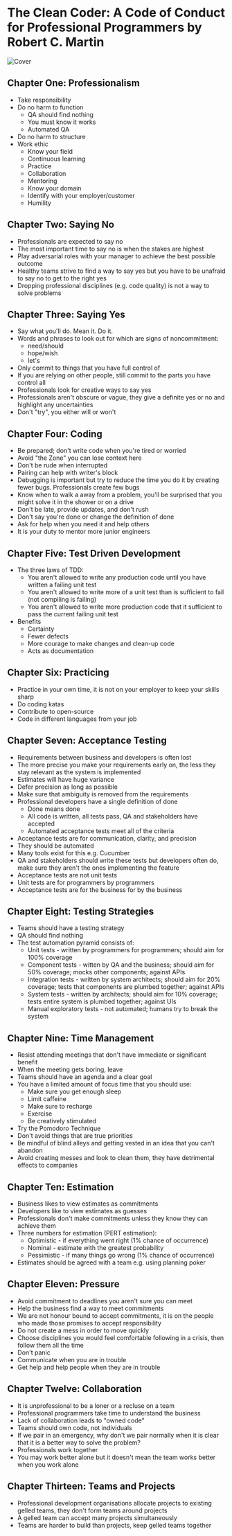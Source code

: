 # The Clean Coder: A Code of Conduct for Professional Programmers by Robert C. Martin

![Cover](./cover.jpg)

## Chapter One: Professionalism

* Take responsibility
* Do no harm to function
  * QA should find nothing
  * You must know it works
  * Automated QA
* Do no harm to structure
* Work ethic
  * Know your field
  * Continuous learning
  * Practice
  * Collaboration
  * Mentoring
  * Know your domain
  * Identify with your employer/customer
  * Humility

## Chapter Two: Saying No

* Professionals are expected to say no
* The most important time to say no is when the stakes are highest
* Play adversarial roles with your manager to achieve the best possible outcome
* Healthy teams strive to find a way to say yes but you have to be unafraid to say no to get to the right yes
* Dropping professional disciplines (e.g. code quality) is not a way to solve problems

## Chapter Three: Saying Yes

* Say what you'll do. Mean it. Do it.
* Words and phrases to look out for which are signs of noncommitment:
  * need/should
  * hope/wish
  * let's
* Only commit to things that you have full control of
* If you are relying on other people, still commit to the parts you have control all
* Professionals look for creative ways to say yes
* Professionals aren't obscure or vague, they give a definite yes or no and highlight any uncertainties
* Don't "try", you either will or won't

## Chapter Four: Coding

* Be prepared; don't write code when you're tired or worried
* Avoid "the Zone" you can lose context here
* Don't be rude when interrupted
* Pairing can help with writer's block
* Debugging is important but try to reduce the time you do it by creating fewer bugs. Professionals create few bugs
* Know when to walk a away from a problem, you'll be surprised that you might solve it in the shower or on a drive
* Don't be late, provide updates, and don't rush
* Don't say you're done or change the definition of done
* Ask for help when you need it and help others
* It is your duty to mentor more junior engineers

## Chapter Five: Test Driven Development

* The three laws of TDD:
  * You aren't allowed to write any production code until you have written a failing unit test
  * You aren't allowed to write more of a unit test than is sufficient to fail (not compiling is failing)
  * You aren't allowed to write more production code that it sufficient to pass the current failing unit test
* Benefits
  * Certainty
  * Fewer defects
  * More courage to make changes and clean-up code
  * Acts as documentation

## Chapter Six: Practicing

* Practice in your own time, it is not on your employer to keep your skills sharp
* Do coding katas
* Contribute to open-source
* Code in different languages from your job

## Chapter Seven: Acceptance Testing

* Requirements between business and developers is often lost
* The more precise you make your requirements early on, the less they stay relevant as the system is implemented
* Estimates will have huge variance
* Defer precision as long as possible
* Make sure that ambiguity is removed from the requirements
* Professional developers have a single definition of done
  * Done means done
  * All code is written, all tests pass, QA and stakeholders have accepted
  * Automated acceptance tests meet all of the criteria
* Acceptance tests are for communication, clarity, and precision
* They should be automated
* Many tools exist for this e.g. Cucumber
* QA and stakeholders should write these tests but developers often do, make sure they aren't the ones implementing the feature
* Acceptance tests are not unit tests
* Unit tests are for programmers by programmers
* Acceptance tests are for the business for by the business

## Chapter Eight: Testing Strategies

* Teams should have a testing strategy
* QA should find nothing
* The test automation pyramid consists of:
  * Unit tests - written by programmers for programmers; should aim for 100% coverage
  * Component tests - witten by QA and the business; should aim for 50% coverage; mocks other components; against APIs
  * Integration tests - written by system architects; should aim for 20% coverage; tests that components are plumbed together; against APIs
  * System tests - written by architects; should aim for 10% coverage; tests entire system is plumbed together; against UIs
  * Manual exploratory tests - not automated; humans try to break the system

## Chapter Nine: Time Management

* Resist attending meetings that don't have immediate or significant benefit
* When the meeting gets boring, leave
* Teams should have an agenda and a clear goal
* You have a limited amount of focus time that you should use:
  * Make sure you get enough sleep
  * Limit caffeine
  * Make sure to recharge
  * Exercise
  * Be creatively stimulated
* Try the Pomodoro Technique
* Don't avoid things that are true priorities
* Be mindful of blind alleys and getting vested in an idea that you can't abandon
* Avoid creating messes and look to clean them, they have detrimental effects to companies

## Chapter Ten: Estimation

* Business likes to view estimates as commitments
* Developers like to view estimates as guesses
* Professionals don't make commitments unless they know they can achieve them
* Three numbers for estimation (PERT estimation):
  * Optimistic - if everything went right (1% chance of occurrence)
  * Nominal - estimate with the greatest probability
  * Pessimistic - if many things go wrong (1% chance of occurrence)
* Estimates should be agreed with a team e.g. using planning poker

## Chapter Eleven: Pressure

* Avoid commitment to deadlines you aren't sure you can meet
* Help the business find a way to meet commitments
* We are not honour bound to accept commitments, it is on the people who made those promises to accept responsibility
* Do not create a mess in order to move quickly
* Choose disciplines you would feel comfortable following in a crisis, then follow them all the time
* Don't panic
* Communicate when you are in trouble
* Get help and help people when they are in trouble

## Chapter Twelve: Collaboration

* It is unprofessional to be a loner or a recluse on a team
* Professional programmers take time to understand the business
* Lack of collaboration leads to "owned code"
* Teams should own code, not individuals
* If we pair in an emergency, why don't we pair normally when it is clear that it is a better way to solve the problem?
* Professionals work together
* You may work better alone but it doesn't mean the team works better when you work alone

## Chapter Thirteen: Teams and Projects

* Professional development organisations allocate projects to existing gelled teams, they don't form teams around projects
* A gelled team can accept many projects simultaneously
* Teams are harder to build than projects, keep gelled teams together
